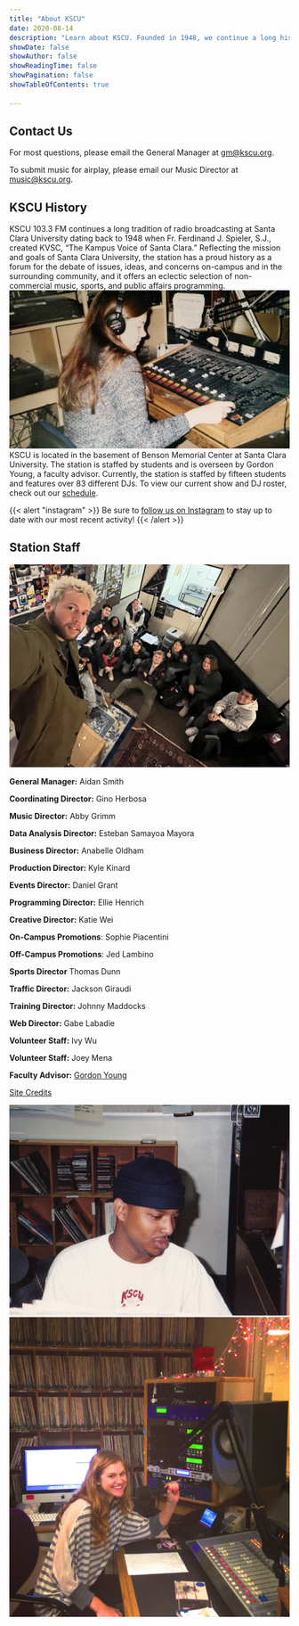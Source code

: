 ```yaml
---
title: "About KSCU"
date: 2020-08-14
description: "Learn about KSCU. Founded in 1948, we continue a long history of non-commercial music, sports broadcasting, and talk shows, all 100% student-run."
showDate: false
showAuthor: false
showReadingTime: false
showPagination: false
showTableOfContents: true

---
```

<style>
#metadata {
display: none;
}

    #article-header {
        padding-bottom: 12px;
    }

</style>

## Contact Us

For most questions, please email the General Manager at [gm@kscu.org](mailto:gm@kscu.org).

To submit music for airplay, please email our Music Director at [music@kscu.org](mailto:music@kscu.org).

## KSCU History

KSCU 103.3 FM continues a long tradition of radio broadcasting at Santa Clara University dating back to 1948 when Fr. Ferdinand J. Spieler, S.J., created KVSC, “The Kampus Voice of Santa Clara.” Reflecting the mission and goals of Santa Clara University, the station has a proud history as a forum for the debate of issues, ideas, and concerns on-campus and in the surrounding community, and it offers an eclectic selection of non-commercial music, sports, and public affairs programming.
![KSCU Board](kscu-vintage-board.jpg "Vintage KSCU Broadcasting Board")
KSCU is located in the basement of Benson Memorial Center at Santa Clara University. The station is staffed by students and is overseen by Gordon Young, a faculty advisor. Currently, the station is staffed by fifteen students and features over 83 different DJs. To view our current show and DJ roster, check out our [schedule](/schedule/).

{{< alert "instagram" >}}
Be sure to [follow us on Instagram](https://www.instagram.com/kscuradio/) to stay up to date with our most recent activity!
{{< /alert >}}

## Station Staff

![KSCU Staff Members](kscu-2023-staff.jpeg)

**General Manager:** Aidan Smith

**Coordinating Director:** Gino Herbosa

**Music Director:** Abby Grimm

**Data Analysis Director:** Esteban Samayoa Mayora

**Business Director:** Anabelle Oldham

**Production Director:** Kyle Kinard

**Events Director:** Daniel Grant

**Programming Director:** Ellie Henrich

**Creative Director:** Katie Wei

**On-Campus Promotions**: Sophie Piacentini

**Off-Campus Promotions**: Jed Lambino

**Sports Director** Thomas Dunn

**Traffic Director:** Jackson Giraudi

**Training Director:** Johnny Maddocks

**Web Director:** Gabe Labadie

**Volunteer Staff:** Ivy Wu

**Volunteer Staff:** Joey Mena

**Faculty Advisor:** [Gordon Young](mailto:gyoung@scu.edu)

[Site Credits](/credits/)

![KSCU Staff Members](kscu-vintage-2.jpg "Former KSCU Staff Member")
![KSCU Studio](kscu-studio.jpg "Current KSCU Studio")